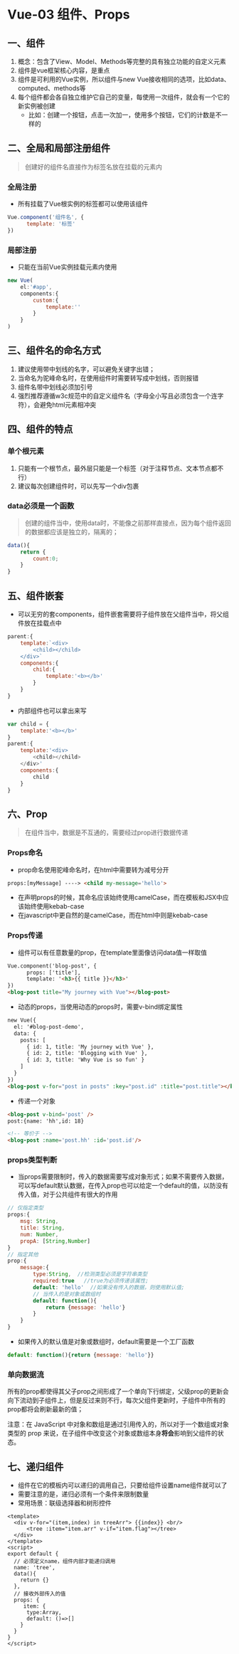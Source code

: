 # Vue-03 组件、Props

## 一、组件

1. 概念：包含了View、Model、Methods等完整的具有独立功能的自定义元素
2. 组件是vue框架核心内容，是重点
3. 组件是可利用的Vue实例，所以组件与new Vue接收相同的选项，比如data、computed、methods等
4. 每个组件都会各自独立维护它自己的变量，每使用一次组件，就会有一个它的新实例被创建
   - 比如：创建一个按钮，点击一次加一，使用多个按钮，它们的计数是不一样的



## 二、全局和局部注册组件

> 创建好的组件名直接作为标签名放在挂载的元素内

### 全局注册

* 所有挂载了Vue根实例的标签都可以使用该组件

```js
Vue.component('组件名', {
      template: '标签'
})
```

### 局部注册

* 只能在当前Vue实例挂载元素内使用

```js
new Vue(
    el:'#app',
    components:{
        custom:{
            template:''
        }
    }
)
```



## 三、组件名的命名方式

1. 建议使用带中划线的名字，可以避免关键字出错；
2. 当命名为驼峰命名时，在使用组件时需要转写成中划线，否则报错
3. 组件名带中划线必须加引号
4. 强烈推荐遵循w3c规范中的自定义组件名（字母全小写且必须包含一个连字符），会避免html元素相冲突



## 四、组件的特点

### 单个根元素

1. 只能有一个根节点，最外层只能是一个标签（对于注释节点、文本节点都不行）
2. 建议每次创建组件时，可以先写一个div包裹

### data必须是一个函数

> 创建的组件当中，使用data时，不能像之前那样直接点，因为每个组件返回的数据都应该是独立的，隔离的；

```js
data(){
    return {
        count:0;
    }
}
```



## 五、组件嵌套

* 可以无穷的套components，组件嵌套需要将子组件放在父组件当中，将父组件放在挂载点中


```js
parent:{
    template:`<div>
        <child></child>
    </div>`
    components:{
        child:{
            template:'<b></b>'
        }
    }
}
```

* 内部组件也可以拿出来写

```js
var child = {
    template:'<b></b>'
}
parent:{
    template:'<div>
        <child></child>
    </div>'
    components:{
        child
    }
}
```



## 六、Prop

> 在组件当中，数据是不互通的，需要经过prop进行数据传递
>

### Props命名

* prop命名使用驼峰命名时，在html中需要转为减号分开

```html
props:[myMessage] ----> <child my-message='hello'>
```

* 在声明props的时候，其命名应该始终使用camelCase，而在模板和JSX中应该始终使用kebab-case
* 在javascript中更自然的是camelCase，而在html中则是kebab-case



### Props传递

* 组件可以有任意数量的prop，在template里面像访问data值一样取值

```html
Vue.component('blog-post', {
      props: ['title'],
      template: '<h3>{{ title }}</h3>'
})
<blog-post title="My journey with Vue"></blog-post>
```

* 动态的props，当使用动态的props时，需要v-bind绑定属性

```html
new Vue({
  el: '#blog-post-demo',
  data: {
    posts: [
      { id: 1, title: 'My journey with Vue' },
      { id: 2, title: 'Blogging with Vue' },
      { id: 3, title: 'Why Vue is so fun' }
    ]
  }
})
<blog-post v-for="post in posts" :key="post.id" :title="post.title"></blog-post>
```

* 传递一个对象

```html
<blog-post v-bind='post' />
post:{name: 'hh',id: 18}

<!-- 等价于 -->
<blog-post :name='post.hh' :id='post.id'/>
```



### props类型判断

* 当props需要限制时，传入的数据需要写成对象形式；如果不需要传入数据，可以写default默认数据，在传入prop也可以给定一个default的值，以防没有传入值，对于公共组件有很大的作用

```js
// 仅指定类型
props:{
    msg: String,
    title: String,
    num: Number,
    propA: [String,Number]
}
// 指定其他
prop:{
    message:{
        type:String,  //检测类型必须是字符串类型
        required:true   //true为必须传递该属性;
        default: 'hello'  //如果没有传入的数据，则使用默认值;
        // 当传入的是对象或数组时
        default: function(){
            return {message: 'hello'}
        }
    }
}
```

* 如果传入的默认值是对象或数组时，default需要是一个工厂函数

```js
default: function(){return {message: 'hello'}}
```



### 单向数据流

所有的prop都使得其父子prop之间形成了一个单向下行绑定，父级prop的更新会向下流动到子组件上，但是反过来则不行，每次父组件更新时，子组件中所有的prop都将会刷新最新的值；



注意：在 JavaScript 中对象和数组是通过引用传入的，所以对于一个数组或对象类型的 prop 来说，在子组件中改变这个对象或数组本身**将会**影响到父组件的状态。





## 七、递归组件

* 组件在它的模板内可以递归的调用自己，只要给组件设置name组件就可以了
* 需要注意的是，递归必须有一个条件来限制数量
* 常用场景：联级选择器和树形控件

```vue
<template>
  <div v-for="(item,index) in treeArr"> {{index}} <br/>
      <tree :item="item.arr" v-if="item.flag"></tree>
  </div>
</template>
<script>
export default {
  // 必须定义name，组件内部才能递归调用
  name: 'tree',
  data(){
    return {}
  },
  // 接收外部传入的值
  props: {
     item: {
      type:Array,
      default: ()=>[]
    }
  }
}
</script>
```

